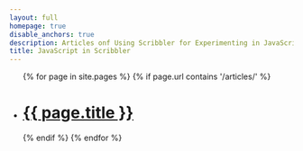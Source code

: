 ```yaml
---
layout: full
homepage: true
disable_anchors: true
description: Articles onf Using Scribbler for Experimenting in JavaScript 
title: JavaScript in Scribbler 
---
```

<ul>
  {% for page in site.pages %}
    {% if page.url contains '/articles/' %}
      <li>
        <h1><a href="{{ page.url }}">{{ page.title }}</a></h1>
      </li>
    {% endif %}
  {% endfor %}
</ul>
